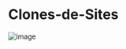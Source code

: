 # Clones-de-Sites

![image](https://github.com/CarlosVarao/Clones-de-Sites/assets/127850509/fbd56068-78b3-4d40-bede-d47a03227164)
